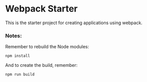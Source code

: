 # Webpack Starter

This is the starter project for creating applications using webpack.

### Notes:
Remember to rebuild the Node modules:
```
npm install
```
And to create the build, remember:
```
npm run build
```

